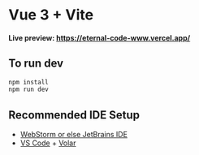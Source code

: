 # Vue 3 + Vite

#### Live preview: https://eternal-code-www.vercel.app/

## To run dev

```bash
npm install
npm run dev
```

## Recommended IDE Setup

- [WebStorm or else JetBrains IDE](https://jetbrains.com)
- [VS Code](https://code.visualstudio.com/) + [Volar](https://marketplace.visualstudio.com/items?itemName=Vue.volar)
